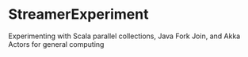 StreamerExperiment
==================

Experimenting with Scala parallel collections, Java Fork Join, and Akka Actors for general computing
